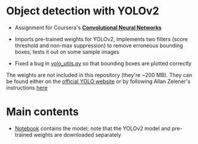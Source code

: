 # Object detection with YOLOv2

* Assignment for Coursera's [**Convolutional Neural Networks**](https://www.coursera.org/learn/convolutional-neural-networks/)

* Imports pre-trained weights for YOLOv2, implements two filters (score threshold and non-max suppression) to remove erroneous bounding boxes, tests it out on some sample images

* Fixed a bug in [yolo_utils.py](./yolo_utils.py) so that bounding boxes are plotted correctly


The weights are not included in this repository (they're ~200 MB). They can be found either on the [official YOLO website](http://pjreddie.com/darknet/yolo/) or by following Allan Zelener's instructions [here](https://github.com/allanzelener/YAD2K/blob/master/README.md)



# Main contents

* [Notebook](./object%20detection%20with%20YOLOv2.ipynb) contains the model; note that the YOLOv2 model and pre-trained weights are downloaded separately
